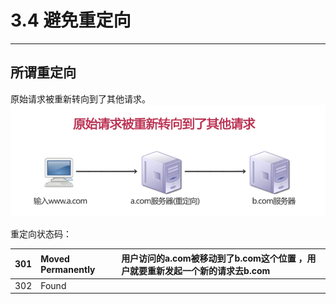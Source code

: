 # 3.4 避免重定向

---

## 所谓重定向

原始请求被重新转向到了其他请求。![](/assets/QQ截图20170314164015.png)

重定向状态码：

| 301 | Moved Permanently | 用户访问的a.com被移动到了b.com这个位置 ，用户就要重新发起一个新的请求去b.com |
| :--- | :--- | :--- |
| 302 | Found |  |



